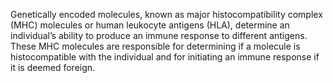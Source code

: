 Genetically encoded molecules, known as major histocompatibility complex (MHC) molecules or human leukocyte antigens (HLA), determine an individual’s ability to produce an immune response to different antigens. These MHC molecules are responsible for determining if a molecule is histocompatible with the individual and for initiating an immune response if it is deemed foreign.